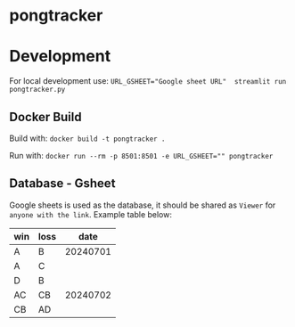 # pongtracker

# Development

For local development use:
`URL_GSHEET="Google sheet URL"  streamlit run pongtracker.py`

## Docker Build

Build with:
`docker build -t pongtracker .`

Run with:
`docker run --rm -p 8501:8501 -e URL_GSHEET="" pongtracker`

## Database - Gsheet

Google sheets is used as the database, it should be shared as `Viewer` for `anyone with the link`. Example table below:

|win	|loss	| date
|--|--|--|
|A | B|	20240701|
|A | C|	|
|D | B|	|
|AC | CB| 20240702	|
|CB | AD| 	|


